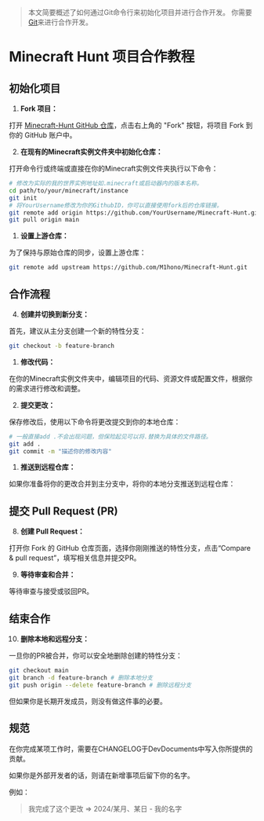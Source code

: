 > 本文简要概述了如何通过Git命令行来初始化项目并进行合作开发。
> 你需要[Git](https://git-scm.com/downloads)来进行合作开发。
# Minecraft Hunt 项目合作教程

## 初始化项目

1. **Fork 项目：**

打开 [Minecraft-Hunt GitHub 仓库](https://github.com/M1hono/Minecraft-Hunt)，点击右上角的 "Fork" 按钮，将项目 Fork 到你的 GitHub 账户中。

2. **在现有的Minecraft实例文件夹中初始化仓库：**
   
打开命令行或终端或直接在你的Minecraft实例文件夹执行以下命令：

```bash
# 修改为实际的我的世界实例地址如.minecraft或启动器内的版本名称。
cd path/to/your/minecraft/instance
git init
# 将YourUsername修改为你的GithubID，你可以直接使用fork后的仓库链接。
git remote add origin https://github.com/YourUsername/Minecraft-Hunt.git
git pull origin main
```

1. **设置上游仓库：**

为了保持与原始仓库的同步，设置上游仓库：

```bash
git remote add upstream https://github.com/M1hono/Minecraft-Hunt.git
```

## 合作流程

4. **创建并切换到新分支：**

首先，建议从主分支创建一个新的特性分支：

```bash
git checkout -b feature-branch
```

1. **修改代码：**

在你的Minecraft实例文件夹中，编辑项目的代码、资源文件或配置文件，根据你的需求进行修改和调整。

2. **提交更改：**

保存修改后，使用以下命令将更改提交到你的本地仓库：

```bash
# 一般直接add .不会出现问题，但保险起见可以将.替换为具体的文件路径。
git add .
git commit -m "描述你的修改内容"
```

1. **推送到远程仓库：**

如果你准备将你的更改合并到主分支中，将你的本地分支推送到远程仓库：


## 提交 Pull Request (PR)

8. **创建 Pull Request：**

打开你 Fork 的 GitHub 仓库页面，选择你刚刚推送的特性分支，点击“Compare & pull request”，填写相关信息并提交PR。

9.  **等待审查和合并：**

等待审查与接受或驳回PR。

## 结束合作

10. **删除本地和远程分支：**

一旦你的PR被合并，你可以安全地删除创建的特性分支：

```bash
git checkout main
git branch -d feature-branch # 删除本地分支
git push origin --delete feature-branch # 删除远程分支
```

但如果你是长期开发成员，则没有做这件事的必要。

## 规范

在你完成某项工作时，需要在CHANGELOG于DevDocuments中写入你所提供的贡献。

如果你是外部开发者的话，则请在新增事项后留下你的名字。
    
例如：
> 我完成了这个更改 => 2024/某月、某日 - 我的名字